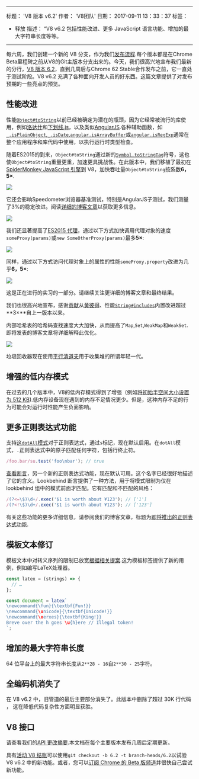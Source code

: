 ***

标题： 'V8 版本 v6.2'
作者： 'V8团队'
日期： 2017-09-11 13：33：37
标签：

*   释放
    描述： “V8 v6.2 包括性能改进、更多 JavaScript 语言功能、增加的最大字符串长度等等。

***

每六周，我们创建一个新的 V8 分支，作为我们[发布流程](/docs/release-process).每个版本都是在Chrome Beta里程碑之前从V8的Git主版本分支出来的。今天，我们很高兴地宣布我们最新的分行，[V8 版本 6.2](https://chromium.googlesource.com/v8/v8.git/+log/branch-heads/6.2)，直到几周后与Chrome 62 Stable合作发布之前，它一直处于测试阶段。V8 v6.2 充满了各种面向开发人员的好东西。这篇文章提供了对发布预期的一些亮点的预览。

## 性能改进

性能[`Object#toString`](https://developer.mozilla.org/en-US/docs/Web/JavaScript/Reference/Global_Objects/Object/toString)以前已经被确定为潜在的瓶颈，因为它经常被流行的库使用，例如[洛达什](https://lodash.com/)和[下划线.js](http://underscorejs.org/)，以及类似[AngularJS](https://angularjs.org/).各种辅助函数，如[`_.isPlainObject`](https://github.com/lodash/lodash/blob/6cb3460fcefe66cb96e55b82c6febd2153c992cc/isPlainObject.js#L13-L50),[`_.isDate`](https://github.com/lodash/lodash/blob/6cb3460fcefe66cb96e55b82c6febd2153c992cc/isDate.js#L8-L25),[`angular.isArrayBuffer`](https://github.com/angular/angular.js/blob/464dde8bd12d9be8503678ac5752945661e006a5/src/Angular.js#L739-L741)或[`angular.isRegExp`](https://github.com/angular/angular.js/blob/464dde8bd12d9be8503678ac5752945661e006a5/src/Angular.js#L680-L689)通常在整个应用程序和库代码中使用，以执行运行时类型检查。

随着ES2015的到来，`Object#toString`通过新的[`Symbol.toStringTag`](https://developer.mozilla.org/en-US/docs/Web/JavaScript/Reference/Global_Objects/Symbol/toStringTag)符号，这也使`Object#toString`重量更重，加速更具挑战性。在此版本中，我们移植了最初在[SpiderMonkey JavaScript 引擎](https://bugzilla.mozilla.org/show_bug.cgi?id=1369042#c0)到 V8，加快吞吐量`Object#toString`按系数**6，5×**.

![](../_img/v8-release-62/perf.svg)

它还会影响Speedometer浏览器基准测试，特别是AngularJS子测试，我们测量了3%的稳定改进。阅读[详细的博客文章](https://ponyfoo.com/articles/investigating-performance-object-prototype-to-string-es2015)以获取更多信息。

![](../_img/v8-release-62/speedometer.svg)

我们还显著提高了[ES2015 代理](https://developer.mozilla.org/en-US/docs/Web/JavaScript/Reference/Global_Objects/Proxy)，通过以下方式加快调用代理对象的速度`someProxy(params)`或`new SomeOtherProxy(params)`最多**5×**:

![](../_img/v8-release-62/proxy-call-construct.svg)

同样，通过以下方式访问代理对象上的属性的性能`someProxy.property`改进为几乎**6，5×**:

![](../_img/v8-release-62/proxy-property.svg)

这是正在进行的实习的一部分。请继续关注更详细的博客文章和最终结果。

我们也很高兴地宣布，感谢[贡献](https://chromium-review.googlesource.com/c/v8/v8/+/620150)从[黄彼得](https://twitter.com/peterwmwong)、性能[`String#includes`](https://developer.mozilla.org/en-US/docs/Web/JavaScript/Reference/Global_Objects/String/includes)内置改进超过**3×**自上一版本以来。

内部哈希表的哈希码查找速度大大加快，从而提高了`Map`,`Set`,`WeakMap`和`WeakSet`.即将发表的博客文章将详细解释此优化。

![](../_img/v8-release-62/hashcode-lookups.png)

垃圾回收器现在使用[平行清道夫](https://bugs.chromium.org/p/chromium/issues/detail?id=738865)用于收集堆的所谓年轻一代。

## 增强的低内存模式

在过去的几个版本中，V8的低内存模式得到了增强（例如[将初始半空间大小设置为 512 KB](https://chromium-review.googlesource.com/c/v8/v8/+/594387)).低内存设备现在遇到的内存不足情况更少。但是，这种内存不足的行为可能会对运行时性能产生负面影响。

## 更多正则表达式功能

支持[这`dotAll`模式](https://github.com/tc39/proposal-regexp-dotall-flag)对于正则表达式，通过`s`标记，现在默认启用。在`dotAll`模式，`.`正则表达式中的原子匹配任何字符，包括行终止符。

```js
/foo.bar/su.test('foo\nbar'); // true
```

[查看断言](https://github.com/tc39/proposal-regexp-lookbehind)，另一个新的正则表达式功能，现在默认可用。这个名字已经很好地描述了它的含义。Lookbehind 断言提供了一种方法，用于将模式限制为仅在 lookbehind 组中的模式前面才匹配。它有匹配和不匹配的风格：

```js
/(?<=\$)\d+/.exec('$1 is worth about ¥123'); // ['1']
/(?<!\$)\d+/.exec('$1 is worth about ¥123'); // ['123']
```

有关这些功能的更多详细信息，请参阅我们的博客文章，标题为[即将推出的正则表达式功能](https://developers.google.com/web/updates/2017/07/upcoming-regexp-features).

## 模板文本修订

模板文本中对转义序列的限制已放宽[根据相关提案](https://tc39.es/proposal-template-literal-revision/).这为模板标签提供了新的用例，例如编写LaTeX处理器。

```js
const latex = (strings) => {
  // …
};

const document = latex`
\newcommand{\fun}{\textbf{Fun!}}
\newcommand{\unicode}{\textbf{Unicode!}}
\newcommand{\xerxes}{\textbf{King!}}
Breve over the h goes \u{h}ere // Illegal token!
`;
```

## 增加的最大字符串长度

64 位平台上的最大字符串长度从`2**28 - 16`自`2**30 - 25`字符。

## 全编码机消失了

在 V8 v6.2 中，旧管道的最后主要部分消失了。此版本中删除了超过 30K 行代码 ， 这在降低代码复杂性方面明显获胜。

## V8 接口

请查看我们的[API 更改摘要](https://docs.google.com/document/d/1g8JFi8T_oAE\_7uAri7Njtig7fKaPDfotU6huOa1alds/edit).本文档在每个主要版本发布几周后定期更新。

具有[活动 V8 结账](/docs/source-code#using-git)可以使用`git checkout -b 6.2 -t branch-heads/6.2`以试验 V8 v6.2 中的新功能。或者，您可以[订阅 Chrome 的 Beta 版频道](https://www.google.com/chrome/browser/beta.html)并很快自己尝试新功能。
